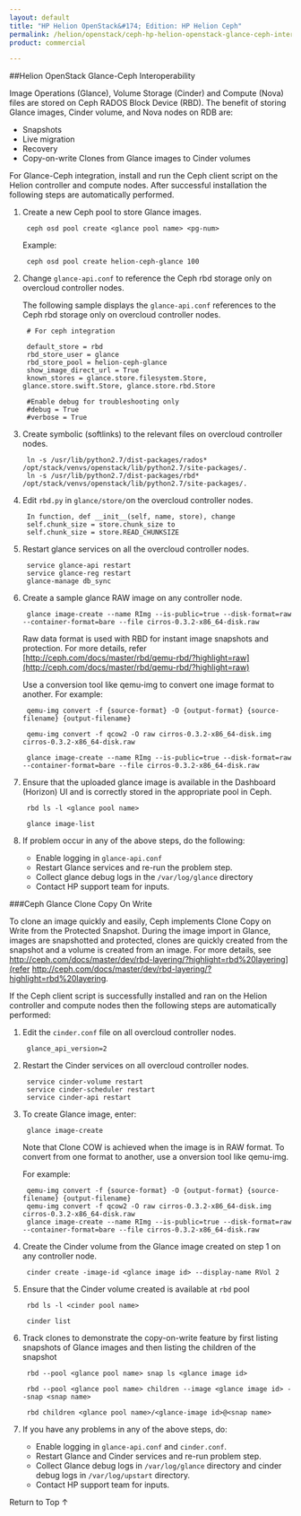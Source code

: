```yaml
---
layout: default
title: "HP Helion OpenStack&#174; Edition: HP Helion Ceph"
permalink: /helion/openstack/ceph-hp-helion-openstack-glance-ceph-interoperability/
product: commercial

---
```

<!--UNDER REVISION-->


<script>

function PageRefresh {
onLoad="window.refresh"
}

PageRefresh();

</script>
<!--
<p style="font-size: small;"> <a href="/helion/openstack/install-beta/kvm/">&#9664; PREV</a> | <a href="/helion/openstack/install-beta-overview/">&#9650; UP</a> | <a href="/helion/openstack/install-beta/esx/">NEXT &#9654;</a> </p>
-->


##Helion OpenStack Glance-Ceph Interoperability

Image Operations (Glance), Volume Storage (Cinder) and Compute (Nova)  files are stored on Ceph RADOS Block Device (RBD). The benefit of storing Glance images, Cinder volume, and Nova nodes on RDB are:

* Snapshots
* Live migration
* Recovery
* Copy-on-write Clones from Glance images to Cinder volumes


For Glance-Ceph integration, install and run the Ceph client script  on the Helion controller and compute nodes. After successful installation the following steps are automatically performed.

1. Create a new Ceph pool to store Glance images.

		ceph osd pool create <glance pool name> <pg-num>

	Example:

		ceph osd pool create helion-ceph-glance 100

2. Change `glance-api.conf` to reference the Ceph rbd storage only on overcloud controller nodes. 

	The following sample displays the `glance-api.conf` references to the Ceph rbd storage only on overcloud controller nodes. 

		# For ceph integration
		
		default_store = rbd
		rbd_store_user = glance
		rbd_store_pool = helion-ceph-glance
		show_image_direct_url = True
		known_stores = glance.store.filesystem.Store, glance.store.swift.Store, glance.store.rbd.Store
		
		#Enable debug for troubleshooting only
		#debug = True
		#verbose = True

3. Create symbolic (softlinks) to the relevant files on overcloud controller nodes.

		ln -s /usr/lib/python2.7/dist-packages/rados* /opt/stack/venvs/openstack/lib/python2.7/site-packages/.
		ln -s /usr/lib/python2.7/dist-packages/rbd* /opt/stack/venvs/openstack/lib/python2.7/site-packages/.

4. Edit `rbd.py` in `glance/store/`on the overcloud controller nodes.

		In function, def __init__(self, name, store), change
		self.chunk_size = store.chunk_size to
		self.chunk_size = store.READ_CHUNKSIZE

5. Restart glance services on all the overcloud controller nodes.

		service glance-api restart
		service glance-reg restart
		glance-manage db_sync

6. Create a sample glance RAW image on any controller node. 

		glance image-create --name RImg --is-public=true --disk-format=raw --container-format=bare --file cirros-0.3.2-x86_64-disk.raw


	Raw data format is used with RBD for instant image snapshots and protection. For more details, refer [http://ceph.com/docs/master/rbd/qemu-rbd/?highlight=raw](http://ceph.com/docs/master/rbd/qemu-rbd/?highlight=raw)

	Use a conversion tool like qemu-img to convert one image format to another. 
	For example:

		qemu-img convert -f {source-format} -O {output-format} {source-filename} {output-filename}
		
		qemu-img convert -f qcow2 -O raw cirros-0.3.2-x86_64-disk.img cirros-0.3.2-x86_64-disk.raw
		
		glance image-create --name RImg --is-public=true --disk-format=raw --container-format=bare --file cirros-0.3.2-x86_64-disk.raw

7. Ensure that the uploaded glance image is available in the Dashboard (Horizon) UI and is correctly stored in the appropriate pool in Ceph.

		rbd ls -l <glance pool name>
		
		glance image-list

8. If problem occur in any of the above steps, do the following:
	* Enable logging in `glance-api.conf`  
	* Restart Glance services and re-run the problem step. 
	* Collect glance debug logs in the  `/var/log/glance` directory 
	* Contact HP support team for inputs. 


###Ceph Glance Clone Copy On Write

To clone an image quickly and easily, Ceph implements Clone Copy on Write from the Protected Snapshot. During the image import in Glance, images are snapshotted and protected, clones are quickly created from the snapshot and a volume is created from an image. For more details, see http://ceph.com/docs/master/dev/rbd-layering/?highlight=rbd%20layering](refer http://ceph.com/docs/master/dev/rbd-layering/?highlight=rbd%20layering.

If the Ceph client script is successfully installed and ran on the Helion controller and compute nodes then the following steps are automatically performed:

1. Edit the `cinder.conf` file on all overcloud controller nodes.

		glance_api_version=2

2. Restart the Cinder services on all overcloud controller nodes.

		service cinder-volume restart
		service cinder-scheduler restart
		service cinder-api restart

3. To create Glance image, enter:

		glance image-create

	Note that Clone COW is achieved when the image is in RAW format. To convert from one format to another, use a onversion tool like qemu-img. 

	For example:

		qemu-img convert -f {source-format} -O {output-format} {source-filename} {output-filename}
		qemu-img convert -f qcow2 -O raw cirros-0.3.2-x86_64-disk.img cirros-0.3.2-x86_64-disk.raw
		glance image-create --name RImg --is-public=true --disk-format=raw --container-format=bare --file cirros-0.3.2-x86_64-disk.raw

4. Create the Cinder volume from the Glance image created on step 1 on any controller node.

		cinder create -image-id <glance image id> --display-name RVol 2

5. Ensure that the Cinder volume created is available at `rbd` pool

		rbd ls -l <cinder pool name>
		
		cinder list

6. Track clones to demonstrate the copy-on-write feature by first listing snapshots of Glance images and then listing the children of the snapshot

		rbd --pool <glance pool name> snap ls <glance image id>
		
		rbd --pool <glance pool name> children --image <glance image id> --snap <snap name>
		
		rbd children <glance pool name>/<glance-image id>@<snap name>

7.  If you have any problems in any of the above steps, do:

	* Enable logging in `glance-api.conf` and `cinder.conf`. 
	* Restart Glance and Cinder services and re-run problem step. 
	* Collect Glance debug logs in `/var/log/glance` directory and cinder debug logs in `/var/log/upstart` directory.
	*  Contact HP support team for inputs.

<a href="#top" style="padding:14px 0px 14px 0px; text-decoration: none;"> Return to Top &#8593; </a>